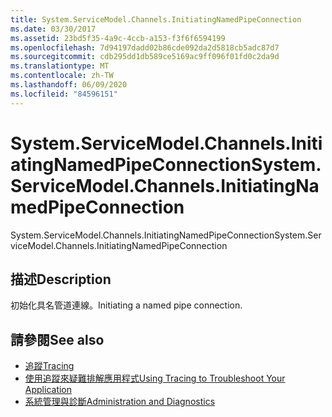 ```yaml
---
title: System.ServiceModel.Channels.InitiatingNamedPipeConnection
ms.date: 03/30/2017
ms.assetid: 23bd5f35-4a9c-4ccb-a153-f3f6f6594199
ms.openlocfilehash: 7d94197dadd02b86cde092da2d5818cb5adc87d7
ms.sourcegitcommit: cdb295dd1db589ce5169ac9ff096f01fd0c2da9d
ms.translationtype: MT
ms.contentlocale: zh-TW
ms.lasthandoff: 06/09/2020
ms.locfileid: "84596151"
---
```

# <a name="systemservicemodelchannelsinitiatingnamedpipeconnection"></a><span data-ttu-id="ea0a1-102">System.ServiceModel.Channels.InitiatingNamedPipeConnection</span><span class="sxs-lookup"><span data-stu-id="ea0a1-102">System.ServiceModel.Channels.InitiatingNamedPipeConnection</span></span>
<span data-ttu-id="ea0a1-103">System.ServiceModel.Channels.InitiatingNamedPipeConnection</span><span class="sxs-lookup"><span data-stu-id="ea0a1-103">System.ServiceModel.Channels.InitiatingNamedPipeConnection</span></span>  
  
## <a name="description"></a><span data-ttu-id="ea0a1-104">描述</span><span class="sxs-lookup"><span data-stu-id="ea0a1-104">Description</span></span>  
 <span data-ttu-id="ea0a1-105">初始化具名管道連線。</span><span class="sxs-lookup"><span data-stu-id="ea0a1-105">Initiating a named pipe connection.</span></span>  
  
## <a name="see-also"></a><span data-ttu-id="ea0a1-106">請參閱</span><span class="sxs-lookup"><span data-stu-id="ea0a1-106">See also</span></span>

- [<span data-ttu-id="ea0a1-107">追蹤</span><span class="sxs-lookup"><span data-stu-id="ea0a1-107">Tracing</span></span>](index.md)
- [<span data-ttu-id="ea0a1-108">使用追蹤來疑難排解應用程式</span><span class="sxs-lookup"><span data-stu-id="ea0a1-108">Using Tracing to Troubleshoot Your Application</span></span>](using-tracing-to-troubleshoot-your-application.md)
- [<span data-ttu-id="ea0a1-109">系統管理與診斷</span><span class="sxs-lookup"><span data-stu-id="ea0a1-109">Administration and Diagnostics</span></span>](../index.md)
